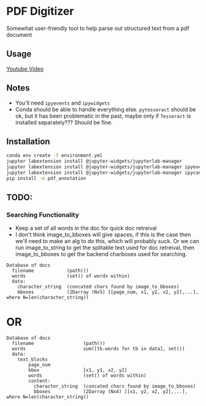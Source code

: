 # PDF Digitizer
Somewhat user-friendly tool to help parse out structured text from a pdf document

## Usage
[Youtube Video](https://www.youtube.com/watch?v=_My2JVHbknM&ab_channel=JoelS "Video Title")

## Notes
* You'll need `ipyevents` and `ipywidgets`
* Conda should be able to handle everything else. `pytesseract` should be ok, but it has been problematic in the past, maybe only if `Tesseract` is installed separately??? Should be fine.

## Installation
```bash
conda env create -f environment.yml
jupyter labextension install @jupyter-widgets/jupyterlab-manager
jupyter labextension install @jupyter-widgets/jupyterlab-manager ipyevents
jupyter labextension install @jupyter-widgets/jupyterlab-manager ipycanvas
pip install -e pdf_annotation
```


## TODO:
### Searching Functionality
* Keep a set of all words in the doc for quick doc retreival
* I don't think image_to_bboxes will give spaces, if this is the case then we'll need to make an alg to do this, which will probably suck. Or we can run image_to_string to get the splitable text used for doc retreival, then image_to_bboxes to get the backend charboxes used for searching.

```
Database of docs
  filename            (path())
  words               (set() of words within)
  data:
    character_string  (concated chars found by image_to_bboxes)
    bboxes            (2Darray (Nx5) [[page_num, x1, y2, x2, y2],...], where N=len(character_string))
```

# OR

```
Database of docs
  filename                  (path())
  words                     sum([tb.words for tb in data], set())
  data:
    text_blocks
        page_num
        bbox                [x1, y1, x2, y2]
        words               (set() of words within)
        content:
          character_string  (concated chars found by image_to_bboxes)
          bboxes            (2Darray (Nx4) [[x1, y2, x2, y2],...], where N=len(character_string))
```

